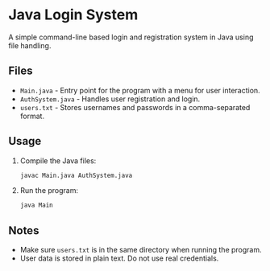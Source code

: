 # Java Login System

A simple command-line based login and registration system in Java using file handling.

## Files

- `Main.java` - Entry point for the program with a menu for user interaction.
- `AuthSystem.java` - Handles user registration and login.
- `users.txt` - Stores usernames and passwords in a comma-separated format.

## Usage

1. Compile the Java files:
   ```bash
   javac Main.java AuthSystem.java
   ```

2. Run the program:
   ```bash
   java Main
   ```

## Notes

- Make sure `users.txt` is in the same directory when running the program.
- User data is stored in plain text. Do not use real credentials.
